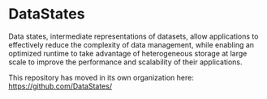 # DataStates
Data states, intermediate representations of datasets, allow applications to effectively reduce the complexity of data management, while enabling an optimized runtime to take advantage of heterogeneous storage at large scale to improve the performance and scalability of their applications.

This repository has moved in its own organization here: https://github.com/DataStates/
